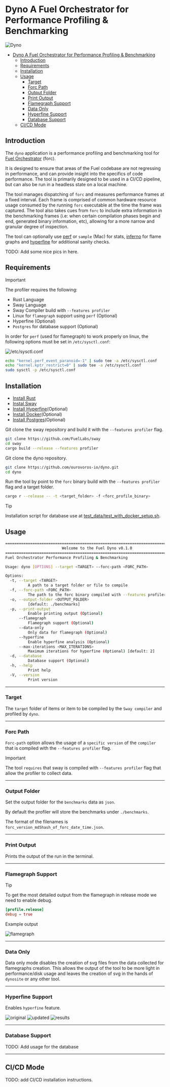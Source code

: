 # Dyno A Fuel Orchestrator for Performance Profiling & Benchmarking

![Dyno](./images/dyno.jpg)

- [Dyno A Fuel Orchestrator for Performance Profiling \& Benchmarking](#dyno-a-fuel-orchestrator-for-performance-profiling--benchmarking)
  - [Introduction](#introduction)
  - [Requirements](#requirements)
  - [Installation](#installation)
  - [Usage](#usage)
    - [Target](#target)
    - [Forc Path](#forc-path)
    - [Output Folder](#output-folder)
    - [Print Output](#print-output)
    - [Flamegraph Support](#flamegraph-support)
    - [Data Only](#data-only)
    - [Hyperfine Support](#hyperfine-support)
    - [Database Support](#database-support)
  - [CI/CD Mode](#cicd-mode)

## Introduction

The `dyno` application is a performance profiling and benchmarking tool for [Fuel Orchestrator](https://fuellabs.github.io/sway/master/book/forc/index.html) (forc).

It is designed to ensure that areas of the Fuel codebase are not regressing in performance, and can provide insight into the specifics of code performance. The tool is primarily designed to be used in a CI/CD pipeline, but can also be run in a headless state on a local machine.

The tool manages dispatching of `forc` and measures performance frames at a fixed interval. Each frame is comprised of common hardware resource usage consumed by the running `forc` executable at the time the frame was captured. The tool also takes cues from `forc` to include extra information in the benchmarking frames (i.e: when certain compilation phases begin and end, generated binary information, etc), allowing for a more narrow and granular degree of inspection.

The tool can optionally use [perf](https://en.wikipedia.org/wiki/Perf_(Linux)) or `sample` (Mac) for stats, [inferno](https://github.com/jonhoo/inferno) for flame graphs and [hyperfine](https://github.com/sharkdp/hyperfine) for additional sanity checks.

TODO: Add some nice pics in here.

## Requirements

> [!IMPORTANT]
>
> The profiler requires the following:
>
> - Rust Language
> - Sway Language
> - Sway Compiler build with `--features profiler`
> - Linux for `flamegraph` support using `perf` (Optional)
> - Hyperfine (Optional)
> - `Postgres` for database support (Optional)
>
> In order for `perf` (used for flamegraph) to work properly on linux, the following options must be set in `/etc/sysctl.conf`:
>
> ![/etc/sysctl.conf](./images/edit_etc_sysctl_conf.png)
>

```bash
echo "kernel.perf_event_paranoid=-1" | sudo tee -a /etc/sysctl.conf
echo "kernel.kptr_restrict=0" | sudo tee -a /etc/sysctl.conf
sudo sysctl -p /etc/sysctl.conf
```

## Installation

- [Install Rust](https://www.rust-lang.org/tools/install)
- [Instal Sway](https://fuellabs.github.io/sway/v0.19.0/introduction/installation.html)
- [Install Hyperfine](https://github.com/sharkdp/hyperfine)(Optional)
- [Install Docker](https://docs.docker.com/engine/install/)(Optional)
- [Install Postgres](https://hub.docker.com/_/postgres)(Optional)

Git clone the sway repository and build it with the `--features profiler` flag.

```bash
git clone https://github.com/FuelLabs/sway
cd sway
cargo build --release --features profiler
```

Git clone the dyno repository.

```bash
git clone https://github.com/ourovoros-io/dyno.git
cd dyno
```

Run the tool by point to the `forc` binary build with the `--features profiler` flag and a target folder.

```bash
cargo r --release -- -t <target_folder> -f <forc_profile_binary>
```

> [!TIP]
>
> Installation script for database use at [test_data/test_with_docker_setup.sh](./test_data/test_with_docker_setup.sh).

## Usage

```bash
====================================================================================================
                         Welcome to the Fuel Dyno v0.1.0
====================================================================================================
Fuel Orchestrator Performance Profiling & Benchmarking

Usage: dyno [OPTIONS] --target <TARGET> --forc-path <FORC_PATH>

Options:
  -t, --target <TARGET>
          A path to a target folder or file to compile
  -f, --forc-path <FORC_PATH>
          The path to the forc binary compiled with --features profiler
  -o, --output-folder <OUTPUT_FOLDER>
          [default: ./benchmarks]
  -p, --print-output
          Enable printing output (Optional)
      --flamegraph
          Flamegraph support (Optional)
      --data-only
          Only data for flamegraph (Optional)
      --hyperfine
          Enable hyperfine analysis (Optional)
      --max-iterations <MAX_ITERATIONS>
          Maximum iterations for hyperfine (Optional) [default: 2]
  -d, --database
          Database support (Optional)
  -h, --help
          Print help
  -V, --version
          Print version
```

---

### Target

The `target` folder of items or item to be compiled by the `Sway compiler` and profiled by `dyno`.

---

### Forc Path

`Forc-path` option allows the usage of a `specific version` of the `compiler` that is compiled with the `--features profiler` flag.

> [!IMPORTANT]
>
> The tool `requires` that sway is compiled with `--features profiler` flag that allow the profiler to collect data.

---

### Output Folder

Set the output folder for the `benchmarks` data as `json`.

By default the profiler will store the benchmarks under `./benchmarks`.

The format of the filenames is `forc_version_md5hash_of_forc_date_time.json`.

---

### Print Output

Prints the output of the run in the terminal.

---

### Flamegraph Support

> [!TIP]
>
> To get the most detailed output from the flamegraph in release mode we need to enable debug.

```toml
[profile.release]
debug = true
```

Example output

![flamegraph](./images/flamegraph.svg)

---

### Data Only

Data only mode disables the creation of svg files from the data collected for flamegraphs creation.
This allows the output of the tool to be more light in performance/disk usage and leaves the creation of svg in the hands of `dynosite` or any other tool.

---

### Hyperfine Support

Enables `hyperfine` feature.

![original](./images/hyperfine_original_binary.png)
![updated](./images/hyperfine_updated_binary.png)
![results](./images/hyperfine_difference_results.png)

---

### Database Support

TODO: Add usage for the database

---

## CI/CD Mode

TODO: add CI/CD installation instructions.
